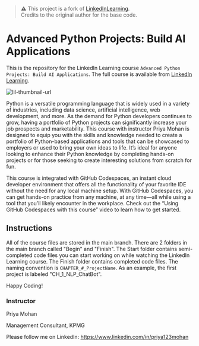 > ⚠️ This project is a fork of [LinkedInLearning](https://github.com/LinkedInLearning/advanced-python-projects-build-ai-applications-4465602-1).  
> Credits to the original author for the base code.

# Advanced Python Projects: Build AI Applications
This is the repository for the LinkedIn Learning course `Advanced Python Projects: Build AI Applications`. The full course is available from [LinkedIn Learning][lil-course-url].

![lil-thumbnail-url]

Python is a versatile programming language that is widely used in a variety of industries, including data science, artificial intelligence, web development, and more. As the demand for Python developers continues to grow, having a portfolio of Python projects can significantly increase your job prospects and marketability. This course with instructor Priya Mohan is designed to equip you with the skills and knowledge needed to create a portfolio of Python-based applications and tools that can be showcased to employers or used to bring your own ideas to life. It’s ideal for anyone looking to enhance their Python knowledge by completing hands-on projects or for those seeking to create interesting solutions from scratch for fun.

This course is integrated with GitHub Codespaces, an instant cloud developer environment that offers all the functionality of your favorite IDE without the need for any local machine setup. With GitHub Codespaces, you can get hands-on practice from any machine, at any time—all while using a tool that you’ll likely encounter in the workplace. Check out the “Using GitHub Codespaces with this course” video to learn how to get started.

## Instructions
All of the course files are stored in the main branch. There are 2 folders in the main branch called "Begin" and "Finish". The Start folder contains semi-completed code files you can start working on while watching the LinkedIn Learning course. The Finish folder contains completed code files. The naming convention is `CHAPTER_#_ProjectName`. As an example, the first project is labeled "CH_1_NLP_ChatBot".

Happy Coding!

### Instructor

Priya Mohan

Management Consultant, KPMG

Please follow me on LinkedIn: https://www.linkedin.com/in/priya123mohan

[0]: # (Replace these placeholder URLs with actual course URLs)

[lil-course-url]: https://www.linkedin.com/learning/advanced-python-projects-build-ai-applications
[lil-thumbnail-url]: https://media.licdn.com/dms/image/D560DAQHIPR3VAGQGiQ/learning-public-crop_675_1200/0/1713466120470?e=2147483647&v=beta&t=on84QImWhMSkQjBq4E8OiW9BuJeJ7vP_Np1ZmCkhtzo

